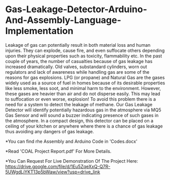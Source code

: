 # Gas-Leakage-Detector-Arduino-And-Assembly-Language-Implementation
Leakage of gas can potentially result in both material loss and human 
injuries. They can explode, cause fire, and even suffocate others depending 
upon their physical properties such as toxicity, flammability etc. In the past 
couple of years, the number of casualties because of gas leakage has 
increased dramatically. Old valves, substandard cylinders, worn out 
regulators and lack of awareness while handling gas are some of the reasons 
for gas explosions. LPG (or propane) and Natural Gas are the gases widely 
used as a source of fuel in homes because of its desirable properties like 
less smoke, less soot, and minimal harm to the environment. However, 
these gases are heavier than air and do not disperse easily. This may lead 
to suffocation or even worse, explosion! To avoid this problem there is a 
need for a system to detect the leakage of methane. Our Gas Leakage 
Detector will identify potentially hazardous gas in the atmosphere via MQ5 
Gas Sensor and will sound a buzzer indicating presence of such gases in 
the atmosphere. In a compact design, this detector can be placed on a 
ceiling of your kitchen or anywhere where there is a chance of gas leakage 
thus avoiding any dangers of gas leakage.

*You can find rhe Assembly and Arduino Code in 'Codes.docx'

*Read 'COAL Project Report.pdf' For More Details.

*You Can Request For Live Demonstration Of The Project Here:
https://drive.google.com/file/d/1Eu5ZqeXxQ-Q7R-5UWgdLjYKT13p5bWaw/view?usp=drive_link
